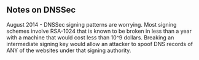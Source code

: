 ## Notes on DNSSec 

August 2014 - DNSSec signing patterns are worrying. Most signing schemes involve RSA-1024 that is known to be broken in less than a year with a machine that would cost less than 10^9 dollars. Breaking an intermediate signing key would allow an attacker to spoof DNS records of ANY of the websites under that signing authority. 
